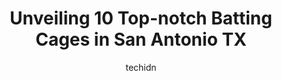 ---
layout: ampstory
image: https://i0.wp.com/www.depkes.org/wp-content/uploads/2023/06/batting-cages-0-in-san-antonio-tx-1685773142.jpeg?resize=640,853
author: techidn
featured: false
description: Discover the impressive array of Batting Cages options in San Antonio TX, where you can find 10 of the largest Batting Cages establishments in the area. From renowned classics to hidden gems
title: Unveiling 10 Top-notch Batting Cages in San Antonio TX
cover:
   title: Unveiling 10 Top-notch Batting Cages in San Antonio TX
   subtitle: Rickpate
   background: https://www.depkes.org/wp-content/uploads/2023/06/batting-cages-0-in-san-antonio-tx-1685773142.jpeg

pages: 
 - layout: thirds
   top: <h1>#1 PowerSwing</h1>
   bottom: "<p>Weve been to two Sunday afternoon clinics in a row. The owner and staff are friendly and do a good job teaching. It is a beginners/fundamentals clinic but still good fo</p>"
   background: https://www.depkes.org/wp-content/uploads/2023/06/batting-cages-1-in-san-antonio-tx-1685773143.jpeg
   backgroundblur: true
 - layout: thirds
   top: <h1>#2 D-BAT San Antonio North</h1>
   bottom: "<p>Came on a Sunday morning while looking for indoor batting cages.  Arrived shortly after they opened so it wasnt crowded.  Theres options to choose a batting cage with a</p>"
   background: https://www.depkes.org/wp-content/uploads/2023/06/batting-cages-2-in-san-antonio-tx-1685773144.jpeg
   cta:
      link: https://www.depkes.org/blog/unveiling-10-top-notch-batting-cages-in-san-antonio-tx/
      text: Unveiling 10 Top-notch Batting Cages in San Antonio TX
 - layout: thirds
   top: <h1>#3 D-BAT San Antonio West</h1>
   bottom: "<p>8134 Tezel Rd, San Antonio, TX 78250, United States</p>"
   background: https://www.depkes.org/wp-content/uploads/2023/06/batting-cages-3-in-san-antonio-tx-1685773144.jpeg
   cta:
      link: https://www.depkes.org/blog/unveiling-10-top-notch-batting-cages-in-san-antonio-tx/
      text: Unveiling 10 Top-notch Batting Cages in San Antonio TX
 - layout: thirds
   top: <h1>#4 Tony Skipper Martinez Softball Field</h1>
   bottom: "<p>3610 N St Marys St, San Antonio, TX 78212, United States</p>"
   background: https://images.unsplash.com/photo-1604871000636-074fa5117945?ixlib=rb-4.0.3&ixid=MnwxMjA3fDB8MHxwaG90by1wYWdlfHx8fGVufDB8fHx8&auto=format&fit=crop&w=640&h=853&q=80
   cta:
      link: https://www.depkes.org/blog/unveiling-10-top-notch-batting-cages-in-san-antonio-tx/
      text: Unveiling 10 Top-notch Batting Cages in San Antonio TX
 - layout: thirds
   top: <h1>#5 Walk Off Baseball & Softball Academy</h1>
   bottom: "<p>14100 Nacogdoches Rd #104, San Antonio, TX 78247, United States</p>"
   background: https://images.unsplash.com/photo-1462556791646-c201b8241a94?ixlib=rb-4.0.3&ixid=MnwxMjA3fDB8MHxwaG90by1wYWdlfHx8fGVufDB8fHx8&auto=format&fit=crop&w=640&h=853&q=80
   cta:
      link: https://www.depkes.org/blog/unveiling-10-top-notch-batting-cages-in-san-antonio-tx/
      text: Unveiling 10 Top-notch Batting Cages in San Antonio TX
 - layout: thirds
   top: <h1>#6 Jimmy Gonzales Baseball Academy</h1>
   bottom: "<p>4606 N Stahl Park, San Antonio, TX 78247, United States</p>"
   background: https://images.unsplash.com/photo-1597773150796-e5c14ebecbf5?ixlib=rb-4.0.3&ixid=MnwxMjA3fDB8MHxwaG90by1wYWdlfHx8fGVufDB8fHx8&auto=format&fit=crop&w=640&h=853&q=80
   cta:
      link: https://www.depkes.org/blog/unveiling-10-top-notch-batting-cages-in-san-antonio-tx/
      text: Unveiling 10 Top-notch Batting Cages in San Antonio TX
 - layout: thirds
   top: <h1>#7 Northwest Little League</h1>
   bottom: "<p>8576 Old Grissom Rd, San Antonio, TX 78251, United States</p>"
   background: https://images.unsplash.com/photo-1632260260864-caf7fde5ec36?ixlib=rb-4.0.3&ixid=MnwxMjA3fDB8MHxwaG90by1wYWdlfHx8fGVufDB8fHx8&auto=format&fit=crop&w=640&h=853&q=80
   cta:
      link: https://www.depkes.org/blog/unveiling-10-top-notch-batting-cages-in-san-antonio-tx/
      text: Unveiling 10 Top-notch Batting Cages in San Antonio TX
 - layout: thirds
   middle: Continue reading...
   background: https://images.unsplash.com/photo-1488554378835-f7acf46e6c98?ixlib=rb-4.0.3&ixid=MnwxMjA3fDB8MHxwaG90by1wYWdlfHx8fGVufDB8fHx8&auto=format&fit=crop&w=640&h=853&q=80
   cta:
      link: https://www.depkes.org/blog/unveiling-10-top-notch-batting-cages-in-san-antonio-tx/
      text: Unveiling 10 Top-notch Batting Cages in San Antonio TX
      
---